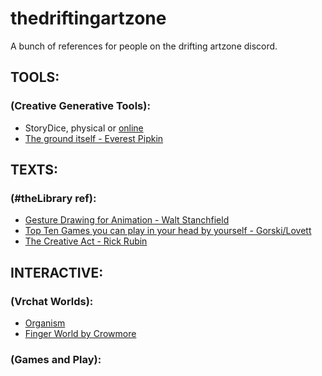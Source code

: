 # thedriftingartzone
 A bunch of references for people on the drifting artzone discord.
 <br />

## TOOLS:  <br />
 ### (Creative Generative Tools): <br />
  *  StoryDice, physical or [online](https://davebirss.com/storydice/) <br />
   * [The ground itself - Everest Pipkin](https://everestpipkin.itch.io/the-ground-itself)  <br />
   
    

## TEXTS: <br />
 ### (#theLibrary ref): <br />
  *  [Gesture Drawing for Animation - Walt Stanchfield](https://dn790009.ca.archive.org/0/items/Gesture_Drawing_for_Animation/Gesture_Drawing_for_Animation.pdf) <br />
   * [Top Ten Games you can play in your head by yourself - Gorski/Lovett](https://www.goodreads.com/book/show/44166209-top-10-games-you-can-play-in-your-head-by-yourself) <br />
   * [The Creative Act - Rick Rubin](https://archive.org/details/the-creative-act-by-rick-rubin)  <br />


## INTERACTIVE:
 ### (Vrchat Worlds):<br />

 * [Organism ](https://vrchat.com/home/launch?worldId=wrld_de53549a-20cf-4c6f-abea-dcda197e1e16)<br />
 * [Finger World by Crowmore](https://vrchat.com/home/world/wrld_813567a9-f6bd-47a9-a987-d3c57a6c6930 )  <br />

 ### (Games and Play):<br />
